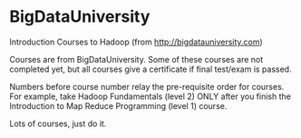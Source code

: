 BigDataUniversity
=================

Introduction Courses to Hadoop (from http://bigdatauniversity.com)

Courses are from BigDataUniversity.
Some of these courses are not completed yet, 
but all courses give a certificate if final test/exam is passed.

Numbers before course number relay the pre-requisite order for courses.
For example, take Hadoop Fundamentals (level 2) ONLY after 
you finish the Introduction to Map Reduce Programming (level 1) course.

Lots of courses, just do it.